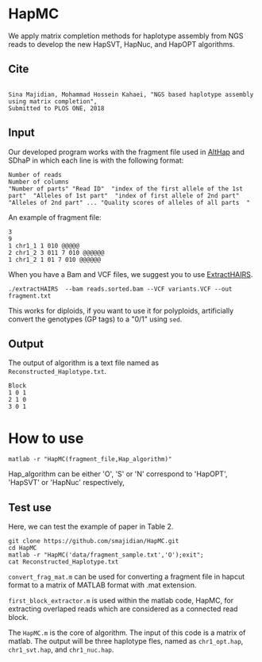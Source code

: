 # HapMC



We apply matrix completion methods for haplotype assembly from NGS reads to develop the new HapSVT, HapNuc, and HapOPT algorithms.

## Cite

```

Sina Majidian, Mohammad Hossein Kahaei, "NGS based haplotype assembly using matrix completion",
Submitted to PLOS ONE, 2018

```



## Input



Our developed program works with the fragment file used in [AltHap](https://github.com/realabolfazl/AltHap) and SDhaP  in which each line is with the following format:


```
Number of reads
Number of columns 
"Number of parts" "Read ID"  "index of the first allele of the 1st part"  "Alleles of 1st part"  "index of first allele of 2nd part"  "Alleles of 2nd part" ... "Quality scores of alleles of all parts  " 
```

An example of fragment file:
```
3
9
1 chr1_1 1 010 @@@@@
2 chr1_2 3 011 7 010 @@@@@@ 
1 chr1_2 1 01 7 010 @@@@@@ 

```


When you have a Bam and VCF files, we suggest you to use [ExtractHAIRS](https://github.com/vibansal/HapCUT2).
 
```
./extractHAIRS  --bam reads.sorted.bam --VCF variants.VCF --out fragment.txt
```
This works for diploids, if you want to use it for polyploids, artificially convert the genotypes (GP tags) to a "0/1" using `sed`.


## Output

The output of algorithm is a text file named as `Reconstructed_Haplotype.txt`.
```
Block
1 0 1
2 1 0
3 0 1
````


# How to use


```
matlab -r "HapMC(fragment_file,Hap_algorithm)"
```
Hap_algorithm can be either 'O', 'S' or 'N' correspond to 'HapOPT', 'HapSVT' or 'HapNuc'  respectively,



## Test use
Here, we can test the example of paper in Table 2.

```
git clone https://github.com/smajidian/HapMC.git
cd HapMC
matlab -r "HapMC('data/fragment_sample.txt','O');exit";
cat Reconstructed_Haplotype.txt

```



``convert_frag_mat.m`` can be used for converting a fragment file in hapcut format to a matrix of MATLAB format with .mat extension.

``first_block_extractor.m`` is used within the matlab code, HapMC, for extracting overlaped reads which are considered as a connected read block.

The `` HapMC.m `` is the core of algorithm. The input of this code is a matrix of matlab. The output will be three haplotype fles, named as ``chr1_opt.hap``, ``chr1_svt.hap``, and  ``chr1_nuc.hap``.
